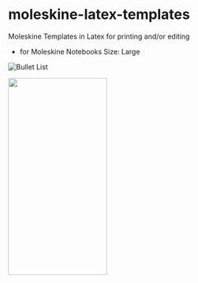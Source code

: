 # moleskine-latex-templates
Moleskine Templates in Latex for printing and/or editing
- for Moleskine Notebooks Size: Large


![Bullet List](https://github.com/hannic/moleskine-latex-templates/blob/master/screenshot-bullet-list.png)

<img src="https://github.com/hannic/moleskine-latex-templates/blob/master/screenshot-bullet-list.png" width="200" height="400" />
